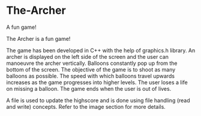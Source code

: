 # The-Archer
A fun game!

The Archer is a fun game! 

The game has been developed in C++ with the help of graphics.h library. An archer is displayed on the left side of the screen and 
the user can manoeuvre the archer vertically. Balloons constantly pop up from the bottom of the screen. The objective of the game 
is to shoot as many balloons as possible. The speed with which balloons travel upwards increases as the game progresses into higher
levels. The user loses a life on missing a balloon. The game ends when the user is out of lives.

A file is used to update the highscore and is done using file handling (read and write) concepts. 
Refer to the image section for more details.
